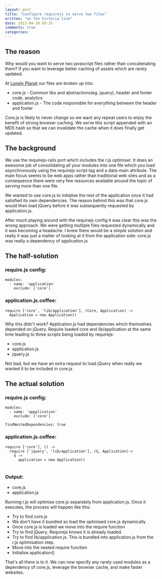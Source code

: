 ```yaml
---
layout: post
title: "Configure requirejs to serve two files"
written: "on the Victoria line"
date: 2013-04-30 09:35
comments: true
categories: 
---
```



## The reason

Why would you want to serve two javascript files rather than concatenating them? If you want to leverage better caching of assets which are rarely updated.

At [Lonely Planet](http://www.lonelyplanet.com/england/london/hotels) our files are broken up into:

- core.js - Common libs and abstractions(eg. jquery), header and footer code, analytics</li>
- application.js - The code responsible for everything between the header and footer</li>


Core.js is likely to never change so we want any repeat users to enjoy the benefit of strong browser caching. We serve this script appended with an MD5 hash so that we can invalidate the cache when it does finally get updated.


## The background

We use the requirejs-rails port which includes the r.js optimiser. It does an awesome job of consolidating all your modules into one file which you load asynchronously using the requirejs script tag and a data-main attribute. The main focus seems to be web apps rather than traditional web sites and as a consequence there were very few resources available around the topic of serving more than one file.

We wanted to use core.js to initialise the rest of the application once it had satisfied its own dependencies. The reason behind this was that core.js would then load jQuery before it was subsequently requested by application.js.

After much playing around with the requirejs config it was clear this was the wrong approach. We were getting multiple files requested dynamically and it was becoming a headache. I knew there would be a simple solution and really it was just a matter of looking at it from the application side: core.js was really a dependency of application.js

## The half-solution

### require.js config:
<pre><code class="language-bash">modules:
  - name: 'application'
    exclude: ['core']
</code></pre>

### application.js.coffee:
<pre><code class="language-coffeescript">require ['core', 'lib/application'], (Core, Application) ->
  Application = new Application()
</code></pre>

Why this didn't work? Application.js had dependencies which themselves depended on jQuery. Require loaded core and lib/application at the same time leading to three scripts being loaded by requirejs:
- core.js
- application.js
- jquery.js

Not bad, but we have an extra request to load jQuery when really we wanted it to be included in core.js

## The actual solution

### require.js config:
<pre><code class="language-bash">modules:
  - name: 'appplication'
    exclude: ['core']

findNestedDependencies: true
</code></pre>

### application.js.coffee:
<pre>
<code class="language-coffeescript">require ['core'], () ->
  require ['jquery', 'lib/application'], ($, Application)->
    $ ->
      application = new Application()
</code>
</pre>

### Output:
- core.js
- application.js

Running r.js will optimise core.js separately from application.js. Once it executes, the process will happen like this:


- Try to find core.js
- We don&apos;t have it bundled so load the optimised core.js dynamically
- Once core.js is loaded we move into the require function
- Try to find jQuery. Requirejs knows it is already loaded.
- Try to find lib/application.js. This is bundled into application.js from the r.js optimisation step.
- Move into the nested require function
- Initialise application()


That&apos;s all there is to it. We can now specify any rarely used modules as a dependency of core.js, leverage the browser cache, and make faster websites.